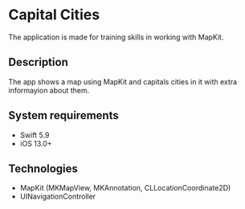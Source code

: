 # Capital Cities
The application is made for training skills in working with MapKit.
## Description
The app shows a map using MapKit and capitals cities in it with extra informayion about them.
## System requirements
* Swift 5.9
* iOS 13.0+
## Technologies
* MapKit (MKMapView, MKAnnotation, CLLocationCoordinate2D)
* UINavigationController
